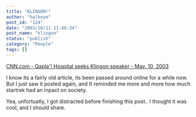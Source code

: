 ```yaml
---
title: "KLINGON!"
author: "halkeye"
post_id: "124"
date: "2003/10/11 11:46:34"
post_name: "klingon"
status: "publish"
category: "People"
tags: []
---
```


[CNN.com - Qapla'! Hospital seeks Klingon speaker - May. 10, 2003](https://www.cnn.com/2003/US/West/05/10/offbeat.klingon.interpreter/)

I know its a fairly old article, its been passed around online for a while now. But I just saw it posted again, and It reminded me more and more how much startrek had an inpact on society.

Yea, unfortuatly, I got distracted before finishing this post.. I thought it was cool, and I should share.